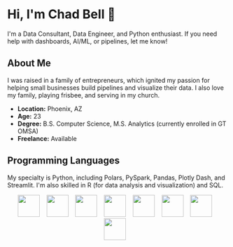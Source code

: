 # Hi, I'm Chad Bell 👋

I'm a Data Consultant, Data Engineer, and Python enthusiast. If you need help with dashboards, AI/ML, or pipelines, let me know!

## About Me

I was raised in a family of entrepreneurs, which ignited my passion for helping small businesses build pipelines and visualize their data. I also love my family, playing frisbee, and serving in my church.

- **Location:** Phoenix, AZ
- **Age:** 23
- **Degree:** B.S. Computer Science, M.S. Analytics (currently enrolled in GT OMSA)
- **Freelance:** Available

## Programming Languages

My specialty is Python, including Polars, PySpark, Pandas, Plotly Dash, and Streamlit. I'm also skilled in R (for data analysis and visualization) and SQL.

<div align = 'center' >
<img src="https://cdn.jsdelivr.net/gh/devicons/devicon@latest/icons/python/python-original-wordmark.svg" height="50" width="50" > &nbsp;&nbsp;
<img src="https://cdn.jsdelivr.net/gh/devicons/devicon@latest/icons/apachespark/apachespark-original-wordmark.svg" height="50" width="50" > &nbsp;&nbsp;
<img src="https://cdn.jsdelivr.net/gh/devicons/devicon@latest/icons/pandas/pandas-original-wordmark.svg" height="50" width="50" > &nbsp;&nbsp;
<img src="https://cdn.jsdelivr.net/gh/devicons/devicon@latest/icons/plotly/plotly-original-wordmark.svg" height="50" width="50" > &nbsp;&nbsp;
<img src="https://cdn.jsdelivr.net/gh/devicons/devicon@latest/icons/streamlit/streamlit-original-wordmark.svg" height="50" width="50" > &nbsp;&nbsp;
<img src="https://cdn.jsdelivr.net/gh/devicons/devicon@latest/icons/r/r-original.svg" height="50" width="50" > &nbsp;&nbsp;
<img src="https://cdn.jsdelivr.net/gh/devicons/devicon@latest/icons/nextjs/nextjs-original.svg" height="50" width="50" > &nbsp;&nbsp;
<img src="https://cdn.jsdelivr.net/gh/devicons/devicon@latest/icons/azuresqldatabase/azuresqldatabase-original.svg" height="50" width="50" > &nbsp;&nbsp;
          
          
</div>
